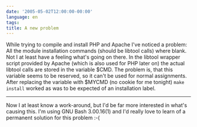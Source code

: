 ```yaml
---
date: '2005-05-02T12:00:00-00:00'
language: en
tags:
title: A new problem
---
```



While trying to compile and install PHP and Apache I've noticed a problem: All the module installation commands (should be libtool calls) where blank. Not I at least have a feeling what's going on there. In the libtool wrapper script provided by Apache (which is also used for PHP later on) the actual libtool calls are stored in the variable $CMD. The problem is, that this variable seems to be reserved, so it can't be used for normal assignments. After replacing the variable with $MYCMD (no cookie for me tonight) `make install` worked as was to be expected of an installation label.

-------------------------------



Now I at least know a work-around, but I'd be far more interested in what's causing this. I'm using GNU Bash 3.00.16(1) and I'd really love to learn of a permanent solution for this problem :-(